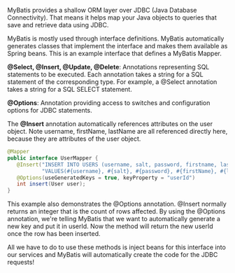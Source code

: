 MyBatis provides a shallow ORM layer over JDBC (Java Database Connectivity). That means it helps map your Java objects to queries that save and retrieve data using JDBC.

MyBatis is mostly used through interface definitions. MyBatis automatically generates classes that implement the interface and makes them available as Spring beans. This is an example interface that defines a MyBatis Mapper. 
    
   **@Select, @Insert, @Update, @Delete**: Annotations representing SQL statements to be executed. Each annotation takes a string for a SQL statement of the corresponding type. For example, a @Select annotation takes a string for a SQL SELECT statement.
   
   **@Options**: Annotation providing access to switches and configuration options for JDBC statements.

The **@Insert** annotation automatically references attributes on the user object. Note username, firstName, lastName are all referenced directly here, because they are attributes of the user object.
```java
@Mapper
public interface UserMapper {
   @Insert("INSERT INTO USERS (username, salt, password, firstname, lastname) " +
           "VALUES(#{username}, #{salt}, #{password}, #{firstName}, #{lastName})")
   @Options(useGeneratedKeys = true, keyProperty = "userId")
   int insert(User user);
}
```
This example also demonstrates the @Options annotation. @Insert normally returns an integer that is the count of rows affected. By using the @Options annotation, we're telling MyBatis that we want to automatically generate a new key and put it in userId. Now the method will return the new userId once the row has been inserted.

All we have to do to use these methods is inject beans for this interface into our services and MyBatis will automatically create the code for the JDBC requests!